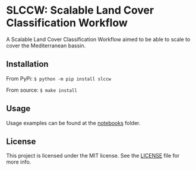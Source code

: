 # SLCCW: Scalable Land Cover Classification Workflow

A Scalable Land Cover Classification Workflow aimed to be able to scale to cover the Mediterranean bassin.

## Installation
From PyPi:
`$ python -m pip install slccw`

From source:
`$ make install`

## Usage

Usage examples can be found at the [notebooks](notebooks) folder.

## License
This project is licensed under the MIT license. See the [LICENSE](LICENSE) file for more info.
